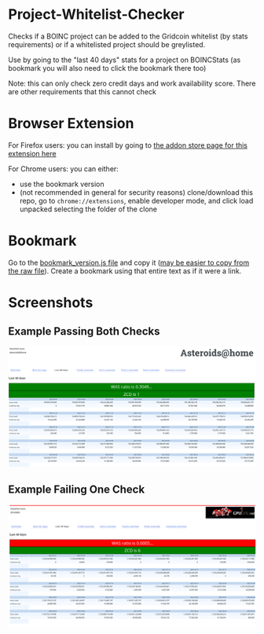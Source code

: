 # Project-Whitelist-Checker
Checks if a BOINC project can be added to the Gridcoin whitelist (by stats requirements) or if a whitelisted project should be greylisted.

Use by going to the "last 40 days" stats for a project on BOINCStats (as bookmark you will also need to click the bookmark there too)

Note: this can only check zero credit days and work availability score. There are other
requirements that this cannot check

# Browser Extension

For Firefox users: you can install by going to [the addon store page for this extension here](https://addons.mozilla.org/en-US/firefox/addon/whitelist-requirement-checker/)

For Chrome users: you can either:
* use the bookmark version 
* (not recommended in general for security reasons) clone/download this repo,  go to `chrome://extensions`, enable developer mode, and click load unpacked selecting the folder of the clone
# Bookmark

Go to the [bookmark_version.js file](bookmark_version.js) and copy it ([may be easier to copy from the raw file](https://raw.githubusercontent.com/RoboticMind/Project-Whitelist-Checker/main/bookmark_version.js)). Create a bookmark using that entire text as if it were a link. 

# Screenshots

## Example Passing Both Checks
![Screenshot showing two green banners above a table of the 40 day stats](screenshots/asteroids-at-home-example.png)

## Example Failing One Check
![Screenshot showing one red banner and one gree banner above the table of the 40 day stats](screenshots/gpugrid-example.png)